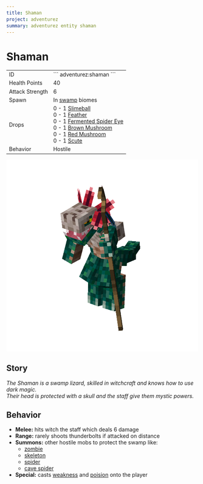 ```yaml
---
title: Shaman
project: adventurez
summary: adventurez entity shaman
---
```

# Shaman
<div class="combi">
<div class="divthing">
<table class="tablething">
    <tbody>
        <tr>
            <td class="first-column">ID</td>
            <td class="second-column">
            ```
            adventurez:shaman
            ```
            </td>
        </tr>
        <tr id="linear-top">
            <td class="first-column">Health Points</td>
            <td class="second-column">40</td>
        </tr>
        <tr id="linear-top">
            <td class="first-column">Attack Strength</td>
            <td class="second-column">6</td>
        </tr>
        <tr id="linear-top">
            <td class="first-column">Spawn</td>
            <td class="second-column">In <a href="https://minecraft.fandom.com/wiki/Swamp" target="_blank">swamp</a> biomes</td>
        </tr>
        <tr id="linear-top">
            <td class="first-column">Drops</td>
            <td class="second-column">0 - 1 <a href="https://minecraft.fandom.com/wiki/Slimeball" target="_blank">Slimeball</a><br>0 - 1 <a href="https://minecraft.fandom.com/wiki/Feather" target="_blank">Feather</a><br>0 - 1 <a href="https://minecraft.fandom.com/wiki/Fermented_Spider_Eye" target="_blank">Fermented Spider Eye</a><br>0 - 1 <a href="https://minecraft.fandom.com/wiki/Mushroom" target="_blank">Brown Mushroom</a><br>0 - 1 <a href="https://minecraft.fandom.com/wiki/Mushroom" target="_blank">Red Mushroom</a><br>0 - 1 <a href="https://minecraft.fandom.com/wiki/Scute" target="_blank">Scute</a></td>
        </tr>
        <tr id="linear-top">
            <td class="first-column">Behavior</td>
            <td class="second-column">Hostile</td>
        </tr>
    </tbody>
</table>
</div>
<div class="div-img-center">
<img src="../../../../assets/adventurez/entities/shaman.png" loading="lazy" />
</div>
</div>

## Story

*The Shaman is a swamp lizard, skilled in witchcraft and knows how to use dark magic.*  
*Their head is protected with a skull and the staff give them mystic powers.*

## Behavior

* **Melee:** hits witch the staff which deals 6 damage
* **Range:** rarely shoots thunderbolts if attacked on distance
* **Summons:** other hostile mobs to protect the swamp like:
    * <a href="https://minecraft.fandom.com/wiki/Zombie" target="_blank">zombie</a>
    * <a href="https://minecraft.fandom.com/wiki/Skeleton" target="_blank">skeleton</a>
    * <a href="https://minecraft.fandom.com/wiki/Spider" target="_blank">spider</a>
    * <a href="https://minecraft.fandom.com/wiki/Cave_Spider" target="_blank">cave spider</a>
* **Special:** casts <a href="https://minecraft.fandom.com/wiki/Weakness" target="_blank">weakness</a> and <a href="https://minecraft.fandom.com/wiki/Poison" target="_blank">poision</a> onto the player